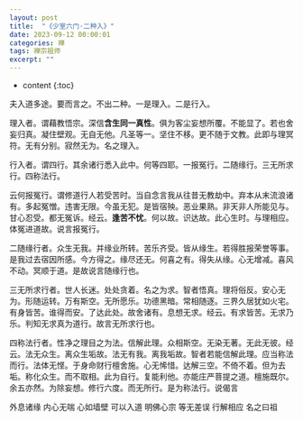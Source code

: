 ```yaml
---
layout: post
title:  "《少室六门·二种入》"
date: 2023-09-12 00:00:01
categories: 禅
tags: 禅宗祖师
excerpt: ""
---
```


* content
{:toc}

夫入道多途。要而言之。不出二种。一是理入。二是行入。

理入者。谓藉教悟宗。深信**含生同一真性**。俱为客尘妄想所覆。不能显了。若也舍妄归真。凝住壁观。无自无他。凡圣等一。坚住不移。更不随于文教。此即与理冥符。无有分别。寂然无为。名之理入。

行入者。谓四行。其余诸行悉入此中。何等四耶。一报冤行。二随缘行。三无所求行。四称法行。

云何报冤行。谓修道行人若受苦时。当自念言我从往昔无教劫中。弃本从末流浪诸有。多起冤憎。违害无限。今虽无犯。是皆宿殃。恶业果熟。非天非人所能见与。甘心忍受。都无冤诉。经云。**逢苦不忧**。何以故。识达故。此心生时。与理相应。体冤进道故。说言报冤行。

二随缘行者。众生无我。并缘业所转。苦乐齐受。皆从缘生。若得胜报荣誉等事。是我过去宿因所感。今方得之。缘尽还无。何喜之有。得失从缘。心无增减。喜风不动。冥顺于道。是故说言随缘行也。

三无所求行者。世人长迷。处处贪着。名之为求。智者悟真。理将俗反。安心无为。形随运转。万有斯空。无所愿乐。功德黑暗。常相随逐。三界久居犹如火宅。有身皆苦。谁得而安。了达此处。故舍诸有。息想无求。经云。有求皆苦。无求乃乐。判知无求真为道行。故言无所求行也。

四称法行者。性净之理目之为法。信解此理。众相斯空。无染无著。无此无彼。经云。法无众生。离众生垢故。法无有我。离我垢故。智者若能信解此理。应当称法而行。法体无悭。于身命财行檀舍施。心无悕惜。达解三空。不倚不着。但为去垢。称化众生。而不取相。此为自行。复能利他。亦能庄严菩提之道。檀施既尔。余五亦然。为除妄想。修行六度。而无所行。是为称法行。说偈言

外息诸缘 内心无喘 心如墙壁 可以入道
明佛心宗 等无差误 行解相应 名之曰祖　




























